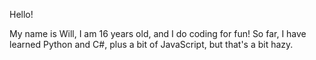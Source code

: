 Hello!

My name is Will, I am 16 years old, and I do coding for fun!
So far, I have learned Python and C#, plus a bit of JavaScript, but that's a bit hazy.

